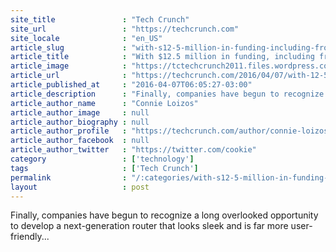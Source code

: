 ```yaml
---
site_title               : "Tech Crunch"
site_url                 : "https://techcrunch.com"
site_locale              : "en_US"
article_slug             : "with-s12-5-million-in-funding-including-from-amazon-the-slick-luma-router-looks-like-fierce-competition"
article_title            : "With $12.5 million in funding, including from Amazon, the slick Luma router looks like fierce competition"
article_image            : "https://tctechcrunch2011.files.wordpress.com/2016/04/screen-shot-2016-04-07-at-6-03-36-am.png?w=764&h=400&crop=1"
article_url              : "https://techcrunch.com/2016/04/07/with-12-5-million-in-funding-including-from-amazon-the-slick-luma-router-looks-like-fierce-competition/"
article_published_at     : "2016-04-07T06:05:27-03:00"
article_description      : "Finally, companies have begun to recognize a long overlooked opportunity to develop a next-generation router that looks sleek and is far more user-friendly..."
article_author_name      : "Connie Loizos"
article_author_image     : null
article_author_biography : null
article_author_profile   : "https://techcrunch.com/author/connie-loizos/"
article_author_facebook  : null
article_author_twitter   : "https://twitter.com/cookie"
category                 : ['technology']
tags                     : ['Tech Crunch']
permalink                : "/:categories/with-s12-5-million-in-funding-including-from-amazon-the-slick-luma-router-looks-like-fierce-competition/"
layout                   : post
---
```


Finally, companies have begun to recognize a long overlooked opportunity to develop a next-generation router that looks sleek and is far more user-friendly...
